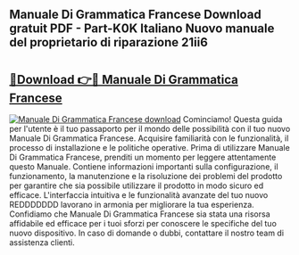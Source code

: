 ## Manuale Di Grammatica Francese Download gratuit PDF - Part-K0K Italiano Nuovo manuale del proprietario di riparazione 21ii6

# <h2><a href="http://dfeuuy0.blite.top/?on=Manuale+Di+Grammatica+Francese">🔗Download 👉🔴 Manuale Di Grammatica Francese</a></h2>

[![Manuale Di Grammatica Francese download](https://i.imgur.com/lujVjoI.png)](http://dfeuuy0.blite.top/?on=Manuale+Di+Grammatica+Francese)
Cominciamo! Questa guida per l'utente è il tuo passaporto per il mondo delle possibilità con il tuo nuovo Manuale Di Grammatica Francese. Acquisire familiarità con le funzionalità, il processo di installazione e le politiche operative. Prima di utilizzare Manuale Di Grammatica Francese, prenditi un momento per leggere attentamente questo Manuale. Contiene informazioni importanti sulla configurazione, il funzionamento, la manutenzione e la risoluzione dei problemi del prodotto per garantire che sia possibile utilizzare il prodotto in modo sicuro ed efficace. L'interfaccia intuitiva e le funzionalità avanzate del tuo nuovo REDDDDDDD lavorano in armonia per migliorare la tua esperienza. Confidiamo che Manuale Di Grammatica Francese sia stata una risorsa affidabile ed efficace per i tuoi sforzi per conoscere le specifiche del tuo nuovo dispositivo. In caso di domande o dubbi, contattare il nostro team di assistenza clienti.
